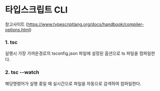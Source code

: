 # 타입스크립트 CLI  
참고사이트 (https://www.typescriptlang.org/docs/handbook/compiler-options.html)


### 1. tsc
실행시 가장 가까운경로의 tsconfig.json 파일에 설정된 옵션으로 ts 파일을 컴파일한다.

### 2. tsc --watch
해당명령어가 실행 중일 때 실시간으로 파일을 자동으로 검색하여 컴파일한다.